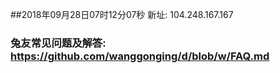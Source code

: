 ##2018年09月28日07时12分07秒 新址: 104.248.167.167
### 兔友常见问题及解答: https://github.com/wanggonging/d/blob/w/FAQ.md
